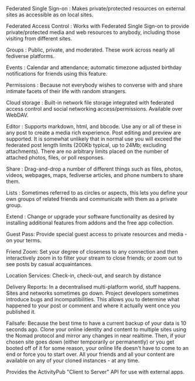 Federated Single Sign-on : Makes private/protected resources on external sites as accessible as on local sites.

Federated Access Control : Works with Federated Single Sign-on to provide private/protected media and web resources to anybody, including those visiting from different sites. 

Groups : Public, private, and moderated. These work across nearly all fediverse platforms.

Events : Calendar and attendance; automatic timezone adjusted birthday notifications for friends using this feature.

Permissions : Because not everybody wishes to converse with and share intimate facets of their life with random strangers.

Cloud storage : Built-in network file storage integrated with federated access control and social networking access/permissions. Available over WebDAV.

Editor : Supports markdown, html, and bbcode. Use any or all of these in any post to create a media rich experience. Post editing and preview are supported. It is somewhat unlikely that in normal use you will exceed the federated post length limits (200Kb typical, up to 24Mb; excluding attachments). There are no arbitrary limits placed on the number of attached photos, files, or poll responses. 

Share : Drag-and-drop a number of different things such as files, photos, videos, webpages, maps, fediverse articles, and phone numbers to share them.

Lists : Sometimes referred to as circles or aspects, this lets you define your own groups of related friends and communicate with them as a private group.

Extend : Change or upgrade your software functionality as desired by installing additional features from addons and the free app collection.

Guest Pass: Provide special guest access to private resources and media - on your terms.

Friend Zoom: Set your degree of closeness to any connection and then interactively zoom in to filter your stream to close friends; or zoom out to see posts by casual acquaintances.

Location Services: Check-in, check-out, and search by distance

Delivery Reports: In a decentralised multi-platform world, stuff happens. Sites and networks sometimes go down. Project developers sometimes introduce bugs and incompatibilities. This allows you to determine what happened to your post or comment and where it actually went once you published it.

Failsafe: Because the best time to have a current backup of your data is 10 seconds ago. Clone your online identity and content to multiple sites using the Nomad protocol and mirror any changes in near realtime. Then, if your chosen site goes down (either temporarily or permanently) or you get booted off of it for some reason, your online life doesn't have to come to an end or force you to start over. All your friends and all your content are available on any of your cloned instances - at any time.

Provides the ActivityPub "Client to Server" API for use with external apps. 
